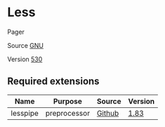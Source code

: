 # Less

Pager

Source [GNU](http://ftp.gnu.org/gnu/less/)

Version [530](http://ftp.gnu.org/gnu/less/less-530.tar.gz)

## Required extensions

| Name                | Purpose                | Source                                              | Version                                                                                          |
|---------------------|------------------------|-----------------------------------------------------|--------------------------------------------------------------------------------------------------|
| lesspipe            | preprocessor           | [Github](https://github.com/wofr06/lesspipe/)       | [1.83](https://github.com/wofr06/lesspipe/commit/a4ebd9843f7f59991604a851f5c13a2fe602f7d0)       |
